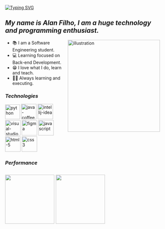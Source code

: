 [![Typing SVG](https://readme-typing-svg.demolab.com?font=Fira+Code&weight=600&size=25&pause=1000&color=e4bf7a&random=false&width=435&height=40&lines=Hey+Guys!👋)](https://git.io/typing-svg)

<div>
  
  _<h2 align="left">My name is Alan Filho, I am a huge technology and programming enthusiast.</h3>_

  <img align="right" src="https://github.com/oalleeN/oalleeN/assets/125782386/2adf30d8-62a5-4fa8-918e-3acdbf0a6aa9" height="300px" alt="illustration"/>
  
  <ul align="left">
      <li>📚 I am a Software Engineering student.</li>
      <li>💻 Learning focused on Back-end Development.</li>
      <li>😁 I love what I do, learn and teach.</li>
      <li>🧑‍💻 Always learning and executing.</li>
  </ul>
</div>

<div>
  
  _<h3>Technologies</h3>_
  
  <div>
    <img width="48" height="48" src="https://img.icons8.com/dusk/512/python.png" alt="python"/>
    <img width="50" height="50" src="https://img.icons8.com/dusk/512/java-coffee-cup-logo.png" alt="java-coffee-cup-logo"/>
    <img width="50" height="50" src="https://img.icons8.com/plasticine/400/intellij-idea.png" alt="intellij-idea"/>
    <img width="50" height="50" src="https://img.icons8.com/dusk/512/visual-studio.png" alt="visual-studio"/>
    <img width="50" height="50" src="https://img.icons8.com/plasticine/400/figma.png" alt="figma"/>
    <img width="50" height="50" src="https://img.icons8.com/dusk/512/javascript.png" alt="javascript"/>
    <img width="50" height="50" src="https://img.icons8.com/plasticine/400/html-5.png" alt="html-5"/>
    <img width="50" height="50" src="https://img.icons8.com/plasticine/400/css3.png" alt="css3"/>
  </div>
</div>

_<h3>Performance</h3>_
<h2 align="left">
 <img height="160em" src="https://github-readme-stats.vercel.app/api?username=oalleeN&show_icons=true&theme=onedark&include_all_commits=true&count_private=true"/>
 <img height="160em" src="https://github-readme-stats.vercel.app/api/top-langs/?username=oalleeN&layout=compact&langs_count=6&theme=onedark"/>
</h2>
